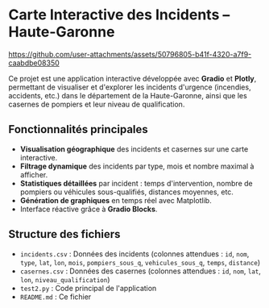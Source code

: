 # Carte Interactive des Incidents – Haute-Garonne


https://github.com/user-attachments/assets/50796805-b41f-4320-a7f9-caabdbe08350



Ce projet est une application interactive développée avec **Gradio** et **Plotly**, permettant de visualiser et d'explorer les incidents d'urgence (incendies, accidents, etc.) dans le département de la Haute-Garonne, ainsi que les casernes de pompiers et leur niveau de qualification.

## Fonctionnalités principales

- **Visualisation géographique** des incidents et casernes sur une carte interactive.
- **Filtrage dynamique** des incidents par type, mois et nombre maximal à afficher.
- **Statistiques détaillées** par incident : temps d'intervention, nombre de pompiers ou véhicules sous-qualifiés, distances moyennes, etc.
- **Génération de graphiques** en temps réel avec Matplotlib.
- Interface réactive grâce à **Gradio Blocks**.

##  Structure des fichiers

- `incidents.csv` : Données des incidents (colonnes attendues : `id`, `nom`, `type`, `lat`, `lon`, `mois`, `pompiers_sous_q`, `vehicules_sous_q`, `temps`, `distance`)
- `casernes.csv` : Données des casernes (colonnes attendues : `id`, `nom`, `lat`, `lon`, `niveau_qualification`)
- `test2.py` : Code principal de l'application
- `README.md` : Ce fichier








